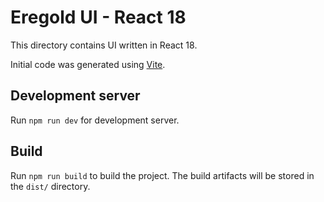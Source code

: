 # Eregold UI - React 18

This directory contains UI written in React 18. 

Initial code was generated using [Vite](https://vitejs.dev/).

## Development server

Run `npm run dev` for development server.

## Build

Run `npm run build` to build the project. The build artifacts will be stored in the `dist/` directory.